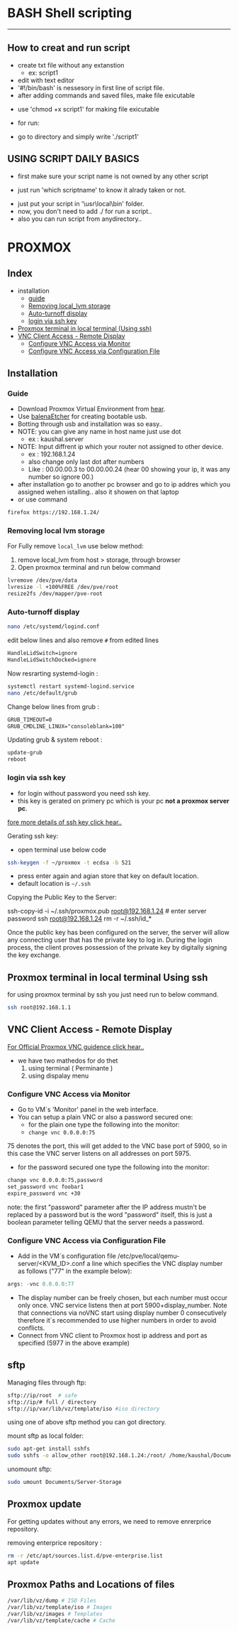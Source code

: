 # BASH Shell scripting 
----

## How to creat and run script

- create txt file without any extanstion
  + ex: script1
- edit with text editor
- '#!/bin/bash' is nessesory in first line of script file.
- after adding commands and saved files, make file exicutable
 + use 'chmod +x script1' for making file exicutable
- for run:
 + go to directory and simply write './script1'


## USING SCRIPT DAILY BASICS

- first make sure your script name is not owned by any other script
 + just run 'which scriptname' to know it alrady taken or not.
- just put your script in '\usr\local\bin' folder.
- now, you don't need to add ./ for run a script..
- also you can run script from anydirectory..

# PROXMOX

## Index

* installation
  * [guide](#guide)
  * [Removing local_lvm storage](#removing-local-lvm-storage)
  * [Auto-turnoff display](#auto-turnoff-display)
  * [login via ssh key](#login-via-ssh-key)
* [Proxmox terminal in local terminal &#40;Using ssh&#41;](#proxmox-terminal-in-local-terminal-using-ssh)
* [VNC Client Access - Remote Display](#vnc-client-access---remote-display)
  * [Configure VNC Access via Monitor](#configure-vnc-access-via-monitor)
  * [Configure VNC Access via Configuration File](#configure-vnc-access-via-configuration-file)

## Installation

### Guide

* Download Proxmox Virtual Environment from [hear](https://www.proxmox.com/en/downloads).
* Use [balenaEtcher](https://www.balena.io/etcher/) for creating bootable usb.
* Botting through usb and installation was so easy..
* NOTE: you can give any name in host name just use dot
  * ex : kaushal.server
* NOTE: Input diffrent ip which your router not assigned to other device.
  * ex : 192.168.1.24
  * also change only last dot after numbers
  * Like : 00.00.00.3 to 00.00.00.24 (hear 00 showing your ip, it was any number so ignore 00.)
* after installation go to another pc browser and go to ip addres which you assigned wehen istalling.. also it showen on that laptop
* or use command

```bash
firefox https://192.168.1.24/
```

### Removing local lvm storage

For Fully remove `local_lvm` use below method:

1. remove local_lvm from host > storage, through browser
2. Open proxmox terminal and run below command

```bash
lvremove /dev/pve/data
lvresize -l +100%FREE /dev/pve/root
resize2fs /dev/mapper/pve-root
```

### Auto-turnoff display

```bash
nano /etc/systemd/logind.conf
```

edit below lines and also remove `#` from edited lines

```txt
HandleLidSwitch=ignore
HandleLidSwitchDocked=ignore
```

Now resrarting systemd-login :

```bash
systemctl restart systemd-logind.service
nano /etc/default/grub
```

Change below lines from grub :

```txt
GRUB_TIMEOUT=0
GRUB_CMDLINE_LINUX="consoleblank=100"
```

Updating grub & system reboot :

```bash
update-grub
reboot
```

### login via ssh key

* for login without password you need ssh key.
* this key is gerated on primery pc which is your pc __not a proxmox server pc__.

[fore more details of ssh key click hear..](https://www.ssh.com/academy/ssh/keygen)

Gerating ssh key:

* open terminal use below code

```bash
ssh-keygen -f ~/proxmox -t ecdsa -b 521
```

* press enter again and agian store that key on default location.
* default location is `~/.ssh`

Copying the Public Key to the Server:

  ssh-copy-id -i ~/.ssh/proxmox.pub root@192.168.1.24 # enter server password
  ssh root@192.168.1.24
  rm -r ~/.ssh/id_*

Once the public key has been configured on the server, the server will allow any connecting user that has the private key to log in. During the login process, the client proves possession of the private key by digitally signing the key exchange.

## Proxmox terminal in local terminal Using ssh

for using proxmox terminal by ssh you just need run to below command.

```bash
ssh root@192.168.1.1
```

## VNC Client Access - Remote Display

[For Official Proxmox VNC guidence click hear..](https://pve.proxmox.com/wiki/VNC_Client_Access)

* we have two mathedos for do thet
  1) using terminal ( Perminante )
  2) using dispalay menu

### Configure VNC Access via Monitor

* Go to VM´s 'Monitor' panel in the web interface.
* You can setup a plain VNC or also a password secured one:
  * for the plain one type the following into the monitor:
  * `change vnc 0.0.0.0:75`

75 denotes the port, this will get added to the VNC base port of 5900, so in this case the VNC server listens on all addresses on port 5975.

* for the password secured one type the following into the monitor:

```bash
change vnc 0.0.0.0:75,password
set_password vnc foobar1
expire_password vnc +30
```

note: the first "password" parameter after the IP address mustn't be replaced by a password but is the word "password" itself, this is just a boolean parameter telling QEMU that the server needs a password.

### Configure VNC Access via Configuration File

* Add in the VM´s configuration file /etc/pve/local/qemu-server/<KVM_ID>.conf a line which specifies the VNC display number as follows ("77" in the example below):

```php
args: -vnc 0.0.0.0:77
```

* The display number can be freely chosen, but each number must occur only once. VNC service listens then at port 5900+display_number. Note that connections via noVNC start using display number 0 consecutively therefore it´s recommended to use higher numbers in order to avoid conflicts.
* Connect from VNC client to Proxmox host ip address and port as specified (5977 in the above example)

## sftp

Managing files through ftp:

```bash
sftp://ip/root  # safe
sftp://ip/# full / directory
sftp://ip/var/lib/vz/template/iso #iso directory
```

using one of above sftp method you can got directory.

mount sftp as local folder:

```bash
sudo apt-get install sshfs
sudo sshfs -o allow_other root@192.168.1.24:/root/ /home/kaushal/Documents/Server-Storage
```

unomount sftp:

```bash
sudo umount Documents/Server-Storage
```

## Proxmox update

For getting updates without any errors, we need to remove enrerprice repository.

removing enterprice repository :

```bash
rm -r /etc/apt/sources.list.d/pve-enterprise.list
apt update
```

## Proxmox Paths and Locations of files

```bash
/var/lib/vz/dump # ISO Files
/var/lib/vz/template/iso # Images
/var/lib/vz/images # Templates
/var/lib/vz/template/cache # Cache
```
